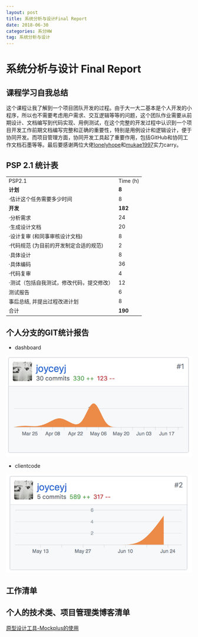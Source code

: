 ```yaml
---
layout: post
title: 系统分析与设计Final Report
date: 2018-06-30
categories: 系分HW
tag: 系统分析与设计
---
```


# 系统分析与设计 Final Report
## 课程学习自我总结
这个课程让我了解到一个项目团队开发的过程。由于大一大二基本是个人开发的小程序，所以也不需要考虑用户需求、交互逻辑等等的问题，这个团队作业需要从前期设计、文档编写到代码实现、用例测试，在这个完整的开发过程中认识到一个项目开发工作前期文档编写完整和正确的重要性，特别是用例设计和逻辑设计，便于协同开发。而项目管理方面，协同开发工具起了重要作用，包括GitHub和协同工作文档石墨等等。最后要感谢两位大佬[lonelyhope](https://github.com/lonelyhope)和[mukae1997](https://github.com/mukae1997)实力carry。
## PSP 2.1 统计表

<table>
	<tr>
        <td>PSP2.1</td>
        <td >Time (h) </td>
    </tr>
    <tr>
        <td style="font-weight: bold;">计划</td>
        <td style="font-weight: bold;">8</td>
    </tr>
    <tr>
        <td>·估计这个任务需要多少时间</td>
        <td>8</td>
    </tr>
	<tr>
        <td style="font-weight: bold;">开发</td>
        <td style="font-weight: bold;">182</td>
    </tr>
    <tr>
        <td>·分析需求</td>
        <td>24</td>
    </tr>
    <tr>
        <td>·生成设计文档</td>
        <td>20</td>
    </tr>
    <tr>
        <td>·设计复审 (和同事审核设计文档)</td>
        <td>8</td>
    </tr>
    <tr>
        <td>·代码规范 (为目前的开发制定合适的规范)</td>
        <td>2</td>
    </tr>
    <tr>
        <td>·具体设计</td>
        <td>8</td>
    </tr>
    <tr>
        <td>·具体编码</td>
        <td>36</td>
    </tr>
    <tr>
        <td>·代码复审</td>
        <td>4</td>
    </tr>
    <tr>
        <td>·测试（包括自我测试，修改代码，提交修改）</td>
        <td>12</td>
    </tr>
    <tr>
        <td>测试报告</td>
        <td>6</td>
    </tr>
    <tr>
        <td>事后总结, 并提出过程改进计划</td>
        <td>8</td>
    </tr>
    <tr>
        <td>合计</td>
        <td  style="font-weight: bold;">190</td>
    </tr>
</table>

## 个人分支的GIT统计报告
* dashboard

 ![dashboard_git](/image/starpick_dashboard_git.png)

* clientcode

 ![clientcode_git](/image/starpick_clientcode_git.png)

## 工作清单

## 个人的技术类、项目管理类博客清单
[原型设计工具-Mockplus的使用](https://joyceyj.github.io/SAD-HW5/#)

